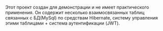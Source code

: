 
Этот проект создан для демонстрации и не имеет практического применения. Он содержит несколько взаимосвязанных таблиц связанных с БД(MySql) по средствам Hibernate, систему управления этими таблицами + система аутентификации (JWT).

